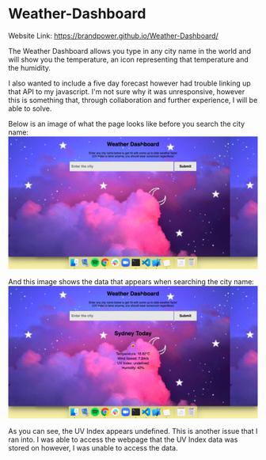 # Weather-Dashboard

Website Link: https://brandpower.github.io/Weather-Dashboard/

The Weather Dashboard allows you type in any city name in the world and will show you the temperature, an icon representing that temperature and the humidity. 

I also wanted to include a five day forecast however had trouble linking up that API to my javascript. I'm not sure why it was unresponsive, however this is something that, through collaboration and further experience, I will be able to solve. 

Below is an image of what the page looks like before you search the city name:
<img src="pre.jpg" alt="screenshot of webpage before search">

And this image shows the data that appears when searching the city name:
<img src="post.jpg" alt="screenshot of image after search">

As you can see, the UV Index appears undefined. This is another issue that I ran into. I was able to access the webpage that the UV Index data was stored on however, I was unable to access the data. 
